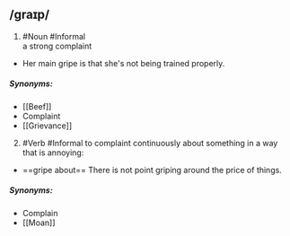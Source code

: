 ## /ɡraɪp/  
1. #Noun #Informal  
a strong complaint

- Her main gripe is that she's not being trained properly.

##### Synonyms:
- [[Beef]]
- Complaint
- [[Grievance]]

2. #Verb  #Informal 
to complaint continuously about something in a way that is annoying:

- ==gripe about==
There is not point griping around the price of things.


##### Synonyms:
- Complain
- [[Moan]]